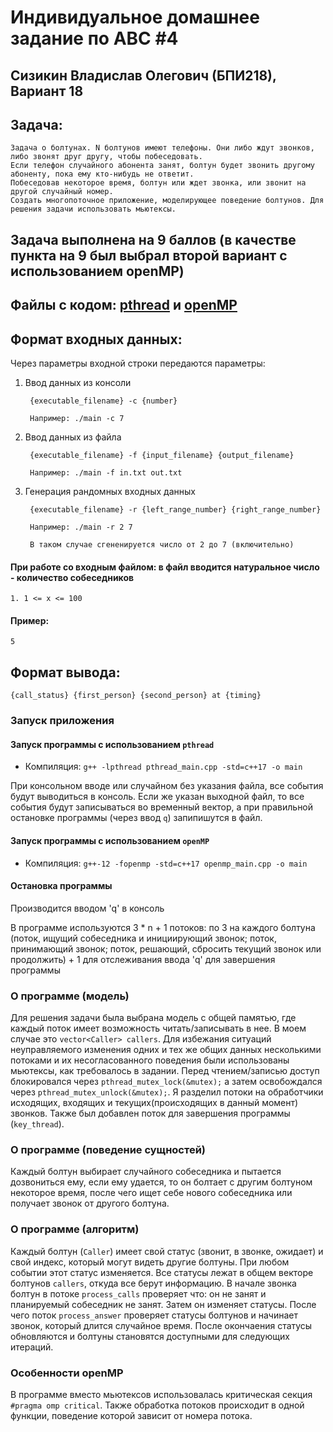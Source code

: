 # Индивидуальное домашнее задание по АВС #4
## Сизикин Владислав Олегович (БПИ218), Вариант 18

## Задача:
    Задача о болтунах. N болтунов имеют телефоны. Они либо ждут звонков, либо звонят друг другу, чтобы побеседовать. 
    Если телефон случайного абонента занят, болтун будет звонить другому абоненту, пока ему кто-нибудь не ответит. 
    Побеседовав некоторое время, болтун или ждет звонка, или звонит на другой случайный номер. 
    Создать многопоточное приложение, моделирующее поведение болтунов. Для решения задачи использовать мьютексы.
    
## Задача выполнена на 9 баллов (в качестве пункта на 9 был выбрал второй вариант с использованием openMP)
    
## Файлы с кодом: [pthread](code/pthread_main.cpp) и [openMP](code/openmp_main.cpp)

## Формат входных данных: 
Через параметры входной строки передаются параметры:

1. Ввод данных из консоли

        {executable_filename} -c {number}
    
        Например: ./main -c 7

3. Ввод данных из файла

        {executable_filename} -f {input_filename} {output_filename}
    
        Например: ./main -f in.txt out.txt
  
3. Генерация рандомных входных данных

        {executable_filename} -r {left_range_number} {right_range_number}
        
        Например: ./main -r 2 7
        
        В таком случае сгененируется число от 2 до 7 (включительно)
     
#### При работе со входным файлом: в файл вводится натуральное число - количество собеседников

    1. 1 <= x <= 100

#### Пример:

    5
    
## Формат вывода:

    {call_status} {first_person} {second_person} at {timing}
    
### Запуск приложения
#### Запуск программы с использованием `pthread`

 - Компиляция: `g++ -lpthread pthread_main.cpp -std=c++17 -o main`

При консольном вводе или случайном без указания файла, все события будут выводиться в консоль. Если же указан выходной файл, то все события будут записываться во временный вектор, а при правильной остановке программы (через ввод `q`) запипишутся в файл.

#### Запуск программы с использованием `openMP`

 - Компиляция: `g++-12 -fopenmp -std=c++17 openmp_main.cpp -o main`

#### Остановка программы

Производится вводом 'q' в консоль

В программе используются 3 * n + 1 потоков: по 3 на каждого болтуна (поток, ищущий собеседника и инициирующий звонок; поток, принимающий звонок; поток, решающий, сбросить текущий звонок или продолжить) + 1 для отслеживания ввода 'q' для завершения программы

### О программе (модель)
Для решения задачи была выбрана модель с общей памятью, где каждый поток имеет возможность читать/записывать в нее. В моем случае это `vector<Caller> callers`. Для избежания ситуаций неуправляемого изменения одних и тех же общих данных несколькими потоками и их несогласованного поведения были использованы мьютексы, как требовалось в задании. Перед чтением/записью доступ блокировался через `pthread_mutex_lock(&mutex);` а затем освобождался через `pthread_mutex_unlock(&mutex);`. Я разделил потоки на обработчики исходящих, входящих и текущих(происходящих в данный момент) звонков. Также был добавлен поток для завершения программы (`key_thread`).

### О программе (поведение сущностей)
Каждый болтун выбирает случайного собеседника и пытается дозвониться ему, если ему удается, то он болтает с другим болтуном некоторое время, после чего ищет себе нового собеседника или получает звонок от другого болтуна.

### О программе (алгоритм)
Каждый болтун (`Caller`) имеет свой статус (звонит, в звонке, ожидает) и свой индекс, который могут видеть другие болтуны. При любом событии этот статус изменяется. Все статусы лежат в общем векторе болтунов `callers`, откуда все берут информацию. В начале звонка болтун в потоке `process_calls` проверяет что: он не занят и планируемый собеседник не занят. Затем он изменяет статусы. После чего поток `process_answer` проверяет статусы болтунов и начинает звонок, который длится случайное время. После окончаения статусы обновляются и болтуны становятся доступными для следующих итераций.

### Особенности openMP
В программе вместо мьютексов использовалась критическая секция `#pragma omp critical`. Также обработка потоков происходит в одной функции, поведение которой зависит от номера потока.
